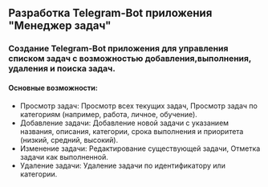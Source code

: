 ## Разработка Telegram-Bot приложения "Менеджер задач"
### Создание Telegram-Bot приложения для управления списком задач с возможностью добавления,выполнения, удаления и поиска задач.
#### Основные возможности:
- Просмотр задач: Просмотр всех текущих задач, Просмотр задач по категориям (например, работа, личное, обучение).
- Добавление задачи: Добавление новой задачи с указанием названия, описания, категории, срока
выполнения и приоритета (низкий, средний, высокий). 
- Изменение задачи: Редактирование существующей задачи, Отметка задачи как выполненной.
- Удаление задачи: Удаление задачи по идентификатору или категории.
